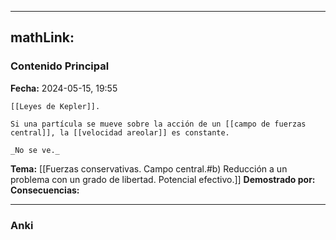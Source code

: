 
---
mathLink:
---
### Contenido Principal

**Fecha:** 2024-05-15, 19:55

```ad-theorem
[[Leyes de Kepler]].

Si una partícula se mueve sobre la acción de un [[campo de fuerzas central]], la [[velocidad areolar]] es constante.
```


```ad-proof
_No se ve._
```


**Tema:**  [[Fuerzas conservativas. Campo central.#b) Reducción a un problema con un grado de libertad. Potencial efectivo.]]
**Demostrado por:**
**Consecuencias:**

---
### Anki

